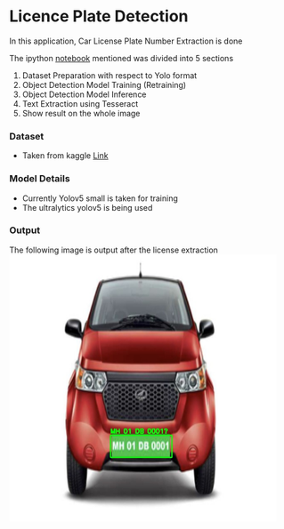 # Licence Plate Detection 

In this application, Car License Plate Number Extraction is done 

The ipython [notebook](./License_Plate_Extraction.ipynb) mentioned was divided into 5 sections

1. Dataset Preparation with respect to Yolo format
2. Object Detection Model Training (Retraining)
3. Object Detection Model Inference
4. Text Extraction using Tesseract
5. Show result on the whole image

### Dataset 
- Taken from kaggle [Link](https://www.kaggle.com/datasets/andrewmvd/car-plate-detection)

### Model Details
- Currently Yolov5 small is taken for training 
- The ultralytics yolov5 is being used

### Output 

The following image is output after the license extraction 
<img src="./image_output.jpg" width="480">